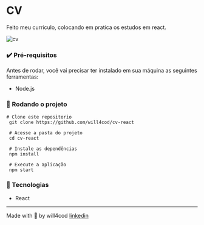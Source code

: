# CV

Feito meu curriculo, colocando em pratica os estudos em react.

<img alt="cv" src="https://media-exp1.licdn.com/dms/image/C4E22AQFf73JRdhGKrw/feedshare-shrink_2048_1536/0/1655332406587?e=1661385600&v=beta&t=4tDBWuNdiAQD6ieXRidLhOGyPyvKpVbbugmvk2rTpls" />

### ✔️ Pré-requisitos

Antes de rodar, você vai precisar ter instalado em sua máquina as seguintes ferramentas: 

* Node.js

### 🏁 Rodando o projeto

``` 
# Clone este repositorio
 git clone https://github.com/will4cod/cv-react
 
 # Acesse a pasta do projeto
 cd cv-react
 
 # Instale as dependências 
 npm install
 
 # Execute a aplicação
 npm start

```
### 🔧 Tecnologias

- React

---
Made with 💙 by will4cod [linkedin](https://www.linkedin.com/in/william-fernandes-4806a0173/)
